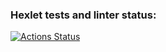 ### Hexlet tests and linter status:
[![Actions Status](https://github.com/Kotgreen/python-project-lvl1/workflows/hexlet-check/badge.svg)](https://github.com/Kotgreen/python-project-lvl1/actions)